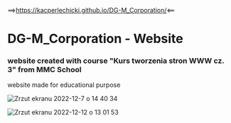 ==>https://kacperlechicki.github.io/DG-M_Corporation/<==

# DG-M_Corporation - Website

### website created with course "Kurs tworzenia stron WWW cz. 3" from MMC School 
  website made for educational purpose

![Zrzut ekranu 2022-12-7 o 14 40 34](https://user-images.githubusercontent.com/118530164/206194359-81a7679f-ddef-4508-804d-54ebc4883fcb.png)

![Zrzut ekranu 2022-12-12 o 13 01 53](https://user-images.githubusercontent.com/118530164/207040351-d29aa80f-884f-48b1-9e36-c77b28a9e070.png)

